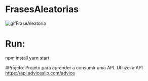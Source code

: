 # FrasesAleatorias

![gifFraseAleatoria](https://user-images.githubusercontent.com/59626996/131261496-ece612be-6103-444e-a854-ed8655ac2ce3.gif)

# Run:
 npm install
  yarn start
  
#Projeto:
Projeto para aprender a consumir uma API.
Utilizei a API https://api.adviceslip.com/advice

